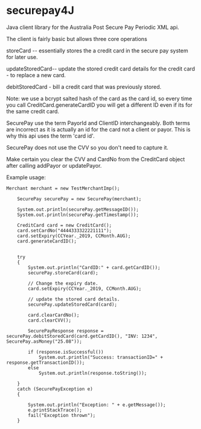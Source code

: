 # securepay4J
Java client library for the Australia Post Secure Pay Periodic XML api.

The client is fairly basic but allows three core operations

storeCard -- essentially stores the a credit card in the secure pay system for later use.

updateStoredCard-- update the stored credit card details for the credit card - to replace a new card.

debitStoredCard  - bill a credit card that was previously stored.

Note: we use a bcrypt salted hash of the card as the card id, so every time you call CreditCard.generateCardID
you will get a different ID even if its for the same credit card.

SecurePay use the term PayorId and ClientID interchangeably. Both terms are incorrect as it is actually an
id for the card not a client or payor. This is why this api uses the term 'card id'.

SecurePay does not use the CVV so you don't need to capture it.

Make certain you clear the CVV and CardNo from the CreditCard object after calling addPayor or updatePayor.

Example usage:

	Merchant merchant = new TestMerchantImp();

		SecurePay securePay = new SecurePay(merchant);
		
		System.out.println(securePay.getMessageID());
		System.out.println(securePay.getTimestamp());
		
		CreditCard card = new CreditCard();
		card.setCardNo("4444333322221111");
		card.setExpiry(CCYear._2019, CCMonth.AUG);
		card.generateCardID();
		
		
		try
		{
			System.out.println("CardID:" + card.getCardID());
			securePay.storeCard(card);
			
			// Change the expiry date.
			card.setExpiry(CCYear._2019, CCMonth.AUG);
			
			// update the stored card details.
			securePay.updateStoredCard(card);
			
			card.clearCardNo();
			card.clearCVV();
			
			SecurePayResponse response = securePay.debitStoredCard(card.getCardID(), "INV: 1234", SecurePay.asMoney("25.08"));
			
			if (response.isSuccessful())
				System.out.println("Success: transactionID=" + response.getTransactionID());
			else
				System.out.println(response.toString());
			
		}
		catch (SecurePayException e)
		{
			
			System.out.println("Exception: " + e.getMessage());
			e.printStackTrace();
			fail("Exception thrown");
		}


